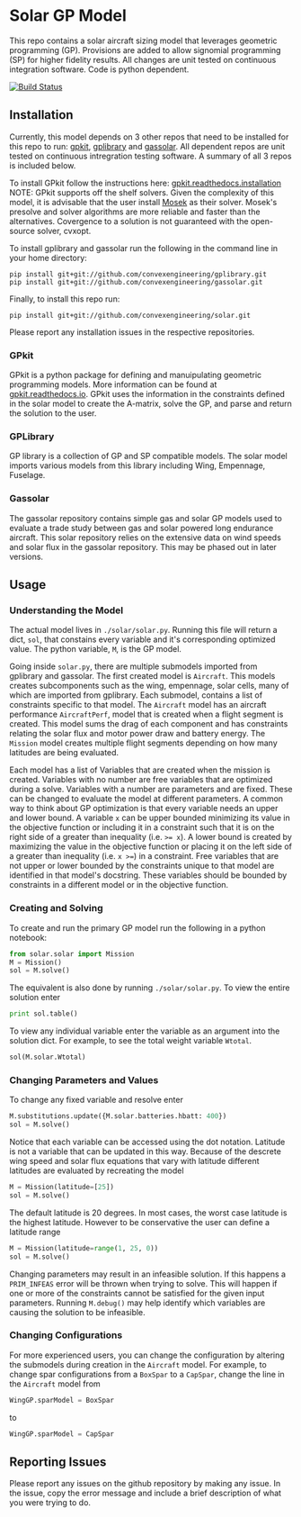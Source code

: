 # Solar GP Model

This repo contains a solar aircraft sizing model that leverages geometric programming (GP).  Provisions are added to allow signomial programming (SP) for higher fidelity results.  All changes are unit tested on continuous integration software.  Code is python dependent. 

[![Build Status](https://acdl.mit.edu/csi/buildStatus/icon?job=gpkit_ResearchModel_solar_Push)](https://acdl.mit.edu/csi/job/gpkit_ResearchModel_solar_Push/)

## Installation

Currently, this model depends on 3 other repos that need to be installed for this repo to run: [gpkit](https://github.com/convexengineering/gpkit), [gplibrary](https://github.com/convexengineering/gplibrary) and [gassolar](https://github.com/convexengineering/gassolar).  All dependent repos are unit tested on continuous intregration testing software.  A summary of all 3 repos is included below. 

To install GPkit follow the instructions here: [gpkit.readthedocs.installation](gpkit.readthedocs.io/en/latest/installation.html)
NOTE: GPkit supports off the shelf solvers.  Given the complexity of this model, it is advisable that the user install [Mosek](https://www.mosek.com/downloads/) as their solver.  Mosek's presolve and solver algorithms are more reliable and faster than the alternatives.  Covergence to a solution is not guaranteed with the open-source solver, cvxopt.

To install gplibrary and gassolar run the following in the command line in your home directory: 

```
pip install git+git://github.com/convexengineering/gplibrary.git
pip install git+git://github.com/convexengineering/gassolar.git
```

Finally, to install this repo run: 

`pip install git+git://github.com/convexengineering/solar.git`

Please report any installation issues in the respective repositories. 

### GPkit 

GPkit is a python package for defining and manuipulating geometric programming models.  More information can be found at [gpkit.readthedocs.io](gpkit.readthedocs.io).  GPkit uses the information in the constraints defined in the solar model to create the A-matrix, solve the GP, and parse and return the solution to the user.  

### GPLibrary

GP library is a collection of GP and SP compatible models.  The solar model imports various models from this library including Wing, Empennage, Fuselage. 

### Gassolar

The gassolar repository contains simple gas and solar GP models used to evaluate a trade study between gas and solar powered long endurance aircraft.  This solar repository relies on the extensive data on wind speeds and solar flux in the gassolar repository. This may be phased out in later versions.

## Usage

### Understanding the Model

The actual model lives in `./solar/solar.py`.  Running this file will return a dict, `sol`, that constains every variable and it's corresponding optimized value.  The python variable, `M`, is the GP model. 

Going inside `solar.py`, there are multiple submodels imported from gplibrary and gassolar.  The first created model is `Aircraft`.  This models creates subcomponents such as the wing, empennage, solar cells, many of which are imported from gplibrary. Each submodel, contains a list of constraints specific to that model.  The `Aircraft` model has an aircraft performance `AircraftPerf`, model that is created when a flight segment is created.  This model sums the drag of each component and has constraints relating the solar flux and motor power draw and battery energy.  The `Mission` model creates multiple flight segments depending on how many latitudes are being evaluated. 

Each model has a list of Variables that are created when the mission is created.  Variables with no number are free variables that are optimized during a solve.  Variables with a number are parameters and are fixed.  These can be changed to evaluate the model at different parameters. A common way to think about GP optimization is that every variable needs an upper and lower bound.  A variable `x` can be upper bounded minimizing its value in the objective function or including it in a constraint such that it is on the right side of a greater than inequality (i.e. `>= x`).  A lower bound is created by maximizing the value in the objective function or placing it on the left side of a greater than inequality (i.e. `x >=`) in a constraint.  Free variables that are not upper or lower bounded by the constraints unique to that model are identified in that model's docstring.  These variables should be bounded by constraints in a different model or in the objective function. 

### Creating and Solving 

To create and run the primary GP model run the following in a python notebook: 

```python
from solar.solar import Mission
M = Mission()
sol = M.solve()
```
The equivalent is also done by running `./solar/solar.py`. To view the entire solution enter 

```python 
print sol.table()
```

To view any individual variable enter the variable as an argument into the solution dict. For example, to see the total weight variable `Wtotal`.  

```python
sol(M.solar.Wtotal)
```

### Changing Parameters and Values

To change any fixed variable and resolve enter 
```python
M.substitutions.update({M.solar.batteries.hbatt: 400})
sol = M.solve()
```
Notice that each variable can be accessed using the dot notation.  Latitude is not a variable that can be updated in this way.  Because of the descrete wing speed and solar flux equations that vary with latitude different latitudes are evaluated by recreating the model

```python
M = Mission(latitude=[25])
sol = M.solve()
```

The default latitude is 20 degrees.  In most cases, the worst case latitude is the highest latitude. However to be conservative the user can define a latitude range

```python
M = Mission(latitude=range(1, 25, 0))
sol = M.solve()
```

Changing parameters may result in an infeasible solution.  If this happens a `PRIM_INFEAS` error will be thrown when trying to solve. This will happen if one or more of the constraints cannot be satisfied for the given input parameters. Running `M.debug()` may help identify which variables are causing the solution to be infeasible. 

### Changing Configurations

For more experienced users, you can change the configuration by altering the submodels during creation in the `Aircraft` model. For example, to change spar configurations from a `BoxSpar` to a `CapSpar`, change the line in the `Aircraft` model from 

```python
WingGP.sparModel = BoxSpar
```
to
```python
WingGP.sparModel = CapSpar
```

## Reporting Issues

Please report any issues on the github repository by making any issue. In the issue, copy the error message and include a brief description of what you were trying to do.  


